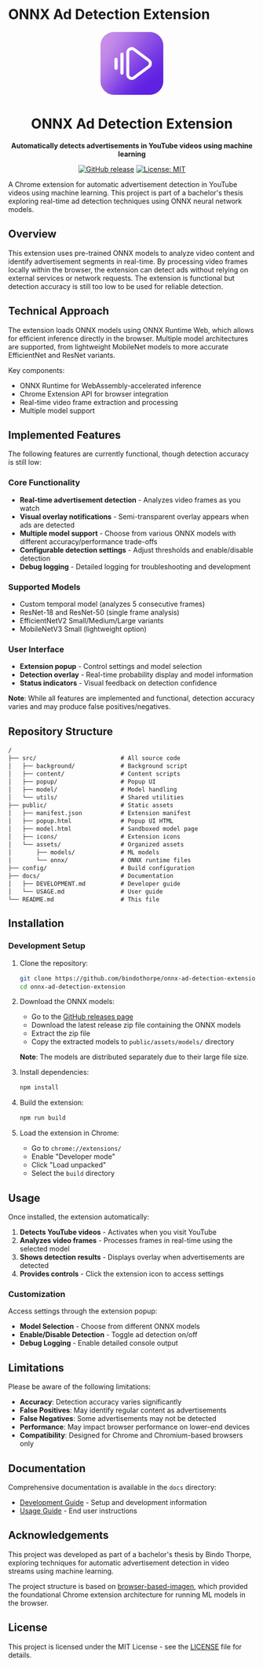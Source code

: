 # ONNX Ad Detection Extension

<div align="center">
  <img src="public/icons/icon128.png" alt="ONNX Ad Detection Extension" width="128" height="128">
  
  # ONNX Ad Detection Extension
  
  **Automatically detects advertisements in YouTube videos using machine learning**
  
  [![GitHub release](https://img.shields.io/github/release/bindothorpe/onnx-ad-detection-extension.svg)](https://github.com/bindothorpe/onnx-ad-detection-extension/releases)
  [![License: MIT](https://img.shields.io/badge/License-MIT-yellow.svg)](https://opensource.org/licenses/MIT)
</div>

A Chrome extension for automatic advertisement detection in YouTube videos using machine learning. This project is part of a bachelor's thesis exploring real-time ad detection techniques using ONNX neural network models.

## Overview

This extension uses pre-trained ONNX models to analyze video content and identify advertisement segments in real-time. By processing video frames locally within the browser, the extension can detect ads without relying on external services or network requests. The extension is functional but detection accuracy is still too low to be used for reliable detection.

## Technical Approach

The extension loads ONNX models using ONNX Runtime Web, which allows for efficient inference directly in the browser. Multiple model architectures are supported, from lightweight MobileNet models to more accurate EfficientNet and ResNet variants.

Key components:
- ONNX Runtime for WebAssembly-accelerated inference
- Chrome Extension API for browser integration
- Real-time video frame extraction and processing
- Multiple model support

## Implemented Features

The following features are currently functional, though detection accuracy is still low:

### Core Functionality
- **Real-time advertisement detection** - Analyzes video frames as you watch
- **Visual overlay notifications** - Semi-transparent overlay appears when ads are detected
- **Multiple model support** - Choose from various ONNX models with different accuracy/performance trade-offs
- **Configurable detection settings** - Adjust thresholds and enable/disable detection
- **Debug logging** - Detailed logging for troubleshooting and development

### Supported Models
- Custom temporal model (analyzes 5 consecutive frames)
- ResNet-18 and ResNet-50 (single frame analysis)
- EfficientNetV2 Small/Medium/Large variants
- MobileNetV3 Small (lightweight option)

### User Interface
- **Extension popup** - Control settings and model selection
- **Detection overlay** - Real-time probability display and model information
- **Status indicators** - Visual feedback on detection confidence

**Note**: While all features are implemented and functional, detection accuracy varies and may produce false positives/negatives.

## Repository Structure

```
/
├── src/                        # All source code
│   ├── background/             # Background script
│   ├── content/                # Content scripts
│   ├── popup/                  # Popup UI
│   ├── model/                  # Model handling
│   └── utils/                  # Shared utilities
├── public/                     # Static assets
│   ├── manifest.json           # Extension manifest
│   ├── popup.html              # Popup UI HTML
│   ├── model.html              # Sandboxed model page
│   ├── icons/                  # Extension icons
│   └── assets/                 # Organized assets
│       ├── models/             # ML models
│       └── onnx/               # ONNX runtime files
├── config/                     # Build configuration
├── docs/                       # Documentation
│   ├── DEVELOPMENT.md          # Developer guide
│   └── USAGE.md                # User guide
└── README.md                   # This file
```

## Installation

### Development Setup

1. Clone the repository:
   ```bash
   git clone https://github.com/bindothorpe/onnx-ad-detection-extension.git
   cd onnx-ad-detection-extension
   ```

2. Download the ONNX models:
   - Go to the [GitHub releases page](https://github.com/bindothorpe/onnx-ad-detection-extension/releases)
   - Download the latest release zip file containing the ONNX models
   - Extract the zip file
   - Copy the extracted models to `public/assets/models/` directory
   
   **Note**: The models are distributed separately due to their large file size.

3. Install dependencies:
   ```bash
   npm install
   ```

4. Build the extension:
   ```bash
   npm run build
   ```

5. Load the extension in Chrome:
   - Go to `chrome://extensions/`
   - Enable "Developer mode"
   - Click "Load unpacked"
   - Select the `build` directory

## Usage

Once installed, the extension automatically:

1. **Detects YouTube videos** - Activates when you visit YouTube
2. **Analyzes video frames** - Processes frames in real-time using the selected model
3. **Shows detection results** - Displays overlay when advertisements are detected
4. **Provides controls** - Click the extension icon to access settings

### Customization

Access settings through the extension popup:
- **Model Selection** - Choose from different ONNX models
- **Enable/Disable Detection** - Toggle ad detection on/off
- **Debug Logging** - Enable detailed console output

## Limitations

Please be aware of the following limitations:

- **Accuracy**: Detection accuracy varies significantly
- **False Positives**: May identify regular content as advertisements
- **False Negatives**: Some advertisements may not be detected
- **Performance**: May impact browser performance on lower-end devices
- **Compatibility**: Designed for Chrome and Chromium-based browsers only

## Documentation

Comprehensive documentation is available in the `docs` directory:

- [Development Guide](docs/DEVELOPMENT.md) - Setup and development information
- [Usage Guide](docs/USAGE.md) - End user instructions

## Acknowledgements

This project was developed as part of a bachelor's thesis by Bindo Thorpe, exploring techniques for automatic advertisement detection in video streams using machine learning.

The project structure is based on [browser-based-imagen](https://github.com/Lewington-pitsos/browser-based-imagen), which provided the foundational Chrome extension architecture for running ML models in the browser.

## License

This project is licensed under the MIT License - see the [LICENSE](LICENSE) file for details.